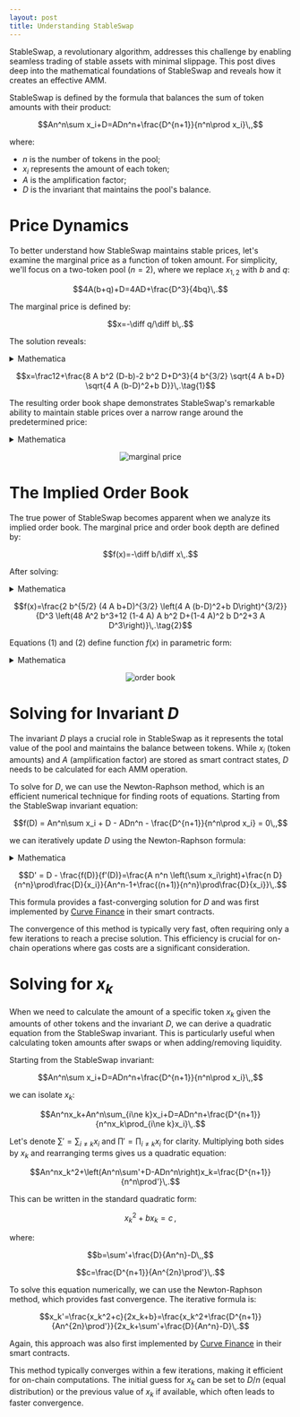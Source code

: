 ```yaml
---
layout: post
title: Understanding StableSwap
---
```


StableSwap, a revolutionary algorithm, addresses this challenge by enabling seamless trading of stable assets with minimal slippage. This post dives deep into the mathematical foundations of StableSwap and reveals how it creates an effective AMM.

StableSwap is defined by the formula that balances the sum of token amounts with their product:

$$An^n\sum x_i+D=ADn^n+\frac{D^{n+1}}{n^n\prod x_i}\,,$$

where:

- $n$ is the number of tokens in the pool;
- $x_i$ represents the amount of each token;
- $A$ is the amplification factor;
- $D$ is the invariant that maintains the pool's balance.

# Price Dynamics

To better understand how StableSwap maintains stable prices, let's examine the marginal price as a function of token amount. For simplicity, we'll focus on a two-token pool ($n=2$), where we replace $x_{1,2}$ with $b$ and $q$:

$$4A(b+q)+D=4AD+\frac{D^3}{4bq}\,.$$

The marginal price is defined by:

$$x=-\diff q/\diff b\,.$$

The solution reveals:

<details>
<summary>Mathematica</summary>
<pre>
eq = 4 A (b + q) + D == 4 A D + D^3/(4 b q);
PowerExpand[FullSimplify[Solve[
  Eliminate[{eq, x == -ImplicitD[eq, q, b]}, q],
  x,
  Assumptions -> x > 0 && D > 0 && A > 0 && b > 0
]]]
</pre>
</details>

$$x=\frac12+\frac{8 A b^2 (D-b)-2 b^2 D+D^3}{4 b^{3/2} \sqrt{4 A b+D} \sqrt{4 A (b-D)^2+b D}}\,.\tag{1}$$

The resulting order book shape demonstrates StableSwap's remarkable ability to maintain stable prices over a narrow range around the predetermined price:

<details>
<summary>Mathematica</summary>
<pre>
DynamicModule[
  {D = 100},
  Plot[
    Evaluate@Table[
      1/2 + (-2 b^2 D + D^3 + 8 A b^2 (-b + D))/(4 b^(3/2) Sqrt[4 A b + D] Sqrt[4 A (b - D)^2 + b D]),
      {A, {0, 10, 100, 1000}}
    ],
    {b, 10, 90},
    AxesLabel -> {"Amount", "Marginal Price"},
    PlotLegends -> LineLegend[{0, 10, 100, 1000}, LegendLabel -> A]
  ]
]
</pre>
</details>

<p align="center">
  <img src="{{ site.baseurl }}/assets/images/2025-04-08-stableswap-0-0.svg" alt="marginal price">
</p>

# The Implied Order Book

The true power of StableSwap becomes apparent when we analyze its implied order book. The marginal price and order book depth are defined by:

$$f(x)=-\diff b/\diff x\,.$$

After solving:

<details>
<summary>Mathematica</summary>
<pre>
FullSimplify[-1/D[1/4 (2 + (-2 b^2 D + D^3 + 8 A b^2 (-b + D))/(b^(3/2) Sqrt[4 A b + D] Sqrt[4 A (b - D)^2 + b D])), b]]
</pre>
</details>

$$f(x)=\frac{2 b^{5/2} (4 A b+D)^{3/2} \left(4 A (b-D)^2+b D\right)^{3/2}}{D^3 \left(48 A^2 b^3+12 (1-4 A) A b^2 D+(1-4 A)^2 b D^2+3 A D^3\right)}\,.\tag{2}$$

Equations (1) and (2) define function $f(x)$ in parametric form:

<details>
  <summary>Mathematica</summary>
  <pre><code>
DynamicModule[
  {D = 100},
  ParametricPlot[
    Evaluate@Table[
      {
        1/4 (2 + (-2 b^2 D + D^3 + 8 A b^2 (-b + D))/(b^(3/2) Sqrt[4 A b + D] Sqrt[4 A (b - D)^2 + b D])),
        (2 b^(5/2) (4 A b + D)^(3/2) (4 A (b - D)^2 + b D)^(3/2))/(D^3 (48 A^2 b^3 + 12 (1 - 4 A) A b^2 D + (1 - 4 A)^2 b D^2 + 3 A D^3))
      },
      {A, {0, 10, 100}}
    ],
    {b, 0, D},
    AspectRatio -> 0.618,
    AxesLabel -> {"Marginal Price", "Order Book Depth"},
    PlotLegends -> LineLegend[{0, 10, 100}, LegendLabel -> A]
  ]
]
  </code></pre>
</details>

<p align="center">
  <img src="{{ site.baseurl }}/assets/images/2025-04-08-stableswap-0-1.svg" alt="order book">
</p>

# Solving for Invariant $D$

The invariant $D$ plays a crucial role in StableSwap as it represents the total value of the pool and maintains the balance between tokens. While $x_i$ (token amounts) and $A$ (amplification factor) are stored as smart contract states, $D$ needs to be calculated for each AMM operation.

To solve for $D$, we can use the Newton-Raphson method, which is an efficient numerical technique for finding roots of equations. Starting from the StableSwap invariant equation:

$$f(D) = An^n\sum x_i + D - ADn^n - \frac{D^{n+1}}{n^n\prod x_i} = 0\,,$$

we can iteratively update $D$ using the Newton-Raphson formula:

<details>
<summary>Mathematica</summary>
<pre>
F = A n^n Sum[x[i], {i, 1, n}] + D - A D n^n - D^(n + 1)/(n^n Product[x[i], {i, 1, n}]);
FullSimplify[D - F/D[F, D]]
</pre>
</details>

$$D' = D - \frac{f(D)}{f'(D)}=\frac{A n^n \left(\sum x_i\right)+\frac{n D}{n^n}\prod\frac{D}{x_i}}{An^n-1+\frac{(n+1)}{n^n}\prod\frac{D}{x_i}}\,.$$

This formula provides a fast-converging solution for $D$ and was first implemented by [Curve Finance](https://github.com/curvefi/stableswap-ng/blob/fd54b9a1a110d0e2e4f962583761d9e236b70967/contracts/main/CurveStableSwapNGMath.vy#L90) in their smart contracts.

The convergence of this method is typically very fast, often requiring only a few iterations to reach a precise solution. This efficiency is crucial for on-chain operations where gas costs are a significant consideration.

# Solving for $x_k$

When we need to calculate the amount of a specific token $x_k$ given the amounts of other tokens and the invariant $D$, we can derive a quadratic equation from the StableSwap invariant. This is particularly useful when calculating token amounts after swaps or when adding/removing liquidity.

Starting from the StableSwap invariant:

$$An^n\sum x_i+D=ADn^n+\frac{D^{n+1}}{n^n\prod x_i}\,,$$

we can isolate $x_k$:

$$An^nx_k+An^n\sum_{i\ne k}x_i+D=ADn^n+\frac{D^{n+1}}{n^nx_k\prod_{i\ne k}x_i}\,.$$

Let's denote $\sum' = \sum_{i\ne k}x_i$ and $\prod' = \prod_{i\ne k}x_i$ for clarity. Multiplying both sides by $x_k$ and rearranging terms gives us a quadratic equation:

$$An^nx_k^2+\left(An^n\sum'+D-ADn^n\right)x_k=\frac{D^{n+1}}{n^n\prod'}\,.$$

This can be written in the standard quadratic form:

$$x_k^2+bx_k=c\,,$$

where:

$$b=\sum'+\frac{D}{An^n}-D\,,$$

$$c=\frac{D^{n+1}}{An^{2n}\prod'}\,.$$

To solve this equation numerically, we can use the Newton-Raphson method, which provides fast convergence. The iterative formula is:

$$x_k'=\frac{x_k^2+c}{2x_k+b}=\frac{x_k^2+\frac{D^{n+1}}{An^{2n}\prod'}}{2x_k+\sum'+\frac{D}{An^n}-D}\,.$$

Again, this approach was also first implemented by [Curve Finance](https://github.com/curvefi/stableswap-ng/blob/fd54b9a1a110d0e2e4f962583761d9e236b70967/contracts/main/CurveStableSwapNGMath.vy#L18) in their smart contracts.

This method typically converges within a few iterations, making it efficient for on-chain computations. The initial guess for $x_k$ can be set to $D/n$ (equal distribution) or the previous value of $x_k$ if available, which often leads to faster convergence.
